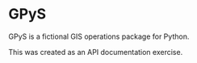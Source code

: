 # GPyS

GPyS is a fictional GIS operations package for Python. 

This was created as an API documentation exercise.
